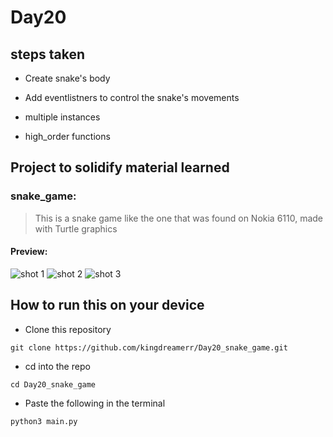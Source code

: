 # Day20

## steps taken

- Create snake's body

- Add eventlistners to control the snake's movements

- multiple instances

- high_order functions 

## Project to solidify material learned 

### snake_game:
> This is a snake game like the one that was found on Nokia 6110,  made with Turtle graphics 

#### Preview:

![shot 1](./shot1.png)
![shot 2](./sjot2.png)
![shot 3](./shot4.png)


## How to run this on your device

- Clone this repository
```
git clone https://github.com/kingdreamerr/Day20_snake_game.git
```
- cd into the repo
```
cd Day20_snake_game
```

- Paste the following in the terminal 
```
python3 main.py
```
